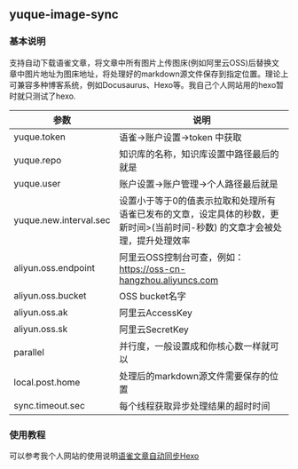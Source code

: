 ## yuque-image-sync

### 基本说明
支持自动下载语雀文章，将文章中所有图片上传图床(例如阿里云OSS)后替换文
章中图片地址为图床地址，将处理好的markdown源文件保存到指定位置。理论上可兼容多种博客系统，例如Docusaurus、Hexo等。我自己个人网站用的hexo暂时就只测试了hexo.

|参数| 说明                                                                |
|  ----  |-------------------------------------------------------------------|
|yuque.token| 语雀->账户设置->token 中获取                                               |
|yuque.repo| 知识库的名称，知识库设置中路径最后的就是                                              |
|yuque.user| 账户设置->账户管理->个人路径最后就是                                              |
|yuque.new.interval.sec| 设置小于等于0的值表示拉取和处理所有语雀已发布的文章，设定具体的秒数，更新时间>(当前时间-秒数) 的文章才会被处理，提升处理效率 |                                           |
|aliyun.oss.endpoint| 阿里云OSS控制台可查，例如：https://oss-cn-hangzhou.aliyuncs.com               |
|aliyun.oss.bucket| OSS bucket名字                                                      |
|aliyun.oss.ak| 阿里云AccessKey                                                      |
|aliyun.oss.sk| 阿里云SecretKey                                                      |
|parallel| 并行度，一般设置成和你核心数一样就可以                                               |
|local.post.home| 处理后的markdown源文件需要保存的位置                                            |
|sync.timeout.sec| 每个线程获取异步处理结果的超时时间                                                 |

### 使用教程
可以参考我个人网站的使用说明[语雀文章自动同步Hexo](https://kaimingwan.com)

